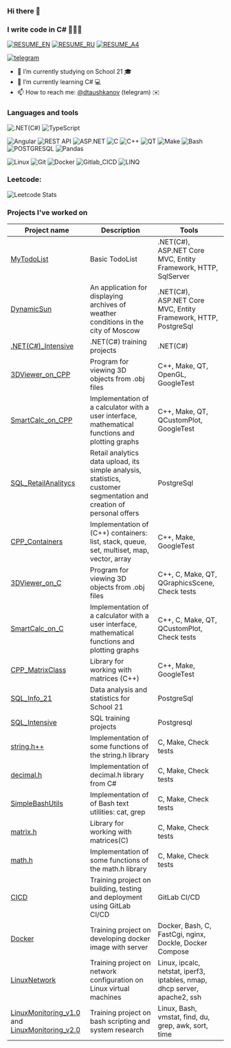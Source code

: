 ### Hi there 👋
### I write code in C# 👨🏻‍💻

[![RESUME_EN](https://img.shields.io/badge/RESUME_EN-00FF00?style=for-the-badge&logo=RESUME_EN&logoColor=white)](https://ripple-wildflower-761.notion.site/Daniil-Tauhkanov-5b24ccfa981a4ec2be6a329c91e288aa?pvs=4)
[![RESUME_RU](https://img.shields.io/badge/RESUME_RU-00FF00?style=for-the-badge&logo=RESUME_RU&logoColor=white)](https://ripple-wildflower-761.notion.site/c54c974dca7e4a66b63e46e56ecb4bb6?pvs=4)
[![RESUME_A4](https://img.shields.io/badge/RESUME_A4-00FF00?style=for-the-badge&logo=RESUME_A4&logoColor=white)](https://www.figma.com/file/8gBIGUkalCt9mr8ZisW3wQ/Resume?type=whiteboard&node-id=0%3A1&t=jS8b6RyPAkgqzx4n-1)

[![telegram](https://img.shields.io/badge/Telegram-2CA5E0?style=for-the-badge&logo=telegram&logoColor=white)](https://t.me/dtaushkanov)

- 🔭 I’m currently studying on School 21 🎓
- 🌱 I’m currently learning C# 💻
- 📫 How to reach me: [@dtaushkanov](https://t.me/dtaushkanov) (telegram) ✉️

### Languages and tools

![.NET(C#)](https://img.shields.io/badge/-.NET-1E7775?style=for-the-badge&logo=.NET&logoColor=6296CC)
![TypeScript](https://img.shields.io/badge/-TypeScript-1E7775?style=for-the-badge&logo=TypeScript&logoColor=6296CC)

![Angular](https://img.shields.io/badge/-Angular-1E7775?style=for-the-badge&logo=Angular&logoColor=6296CC)
![REST API](https://img.shields.io/badge/-REST_API-1E7775?style=for-the-badge&logo=REST_API&logoColor=6296CC)
![ASP.NET](https://img.shields.io/badge/-ASP.NET-1E7775?style=for-the-badge&logo=ASP.NET&logoColor=6296CC)
![C](https://img.shields.io/badge/-C-1E7775?style=for-the-badge&logo=C&logoColor=6296CC)
![C++](https://img.shields.io/badge/-C++-1E7775?style=for-the-badge&logo=C++%2b%2b&logoColor=6296CC)
![QT](https://img.shields.io/badge/-QT-1E7775?style=for-the-badge&logo=QT&logoColor=6296CC)
![Make](https://img.shields.io/badge/-Make-1E7775?style=for-the-badge&logo=Make&logoColor=6296CC)
![Bash](https://img.shields.io/badge/-Bash-1E7775?style=for-the-badge&logo=Bash&logoColor=6296CC)
![POSTGRESQL](https://img.shields.io/badge/-POSTGRESQL-1E7775?style=for-the-badge&logo=POSTGRESQL&logoColor=6296CC)
![Pandas](https://img.shields.io/badge/-Pandas-1E7775?style=for-the-badge&logo=Pandas&logoColor=6296CC)


![Linux](https://img.shields.io/badge/-Linux-1E7775?style=for-the-badge&logo=Linux&logoColor=6296CC)
![Git](https://img.shields.io/badge/-GIT-1E7775?style=for-the-badge&logo=GIT&logoColor=F88C00)
![Docker](https://img.shields.io/badge/-Docker-1E7775?style=for-the-badge&logo=Docker&logoColor=6296CC)
![Gitlab_CICD](https://img.shields.io/badge/-Gitlab_CICD-1E7775?style=for-the-badge&logo=Gitlab_CICD&logoColor=6296CC)
![LINQ](https://img.shields.io/badge/-LINQ-1E7775?style=for-the-badge&logo=LINQ&logoColor=6296CC)


### Leetcode:
![Leetcode Stats](https://leetcard.jacoblin.cool/Dalkory?theme=light)

### Projects I've worked on
| Project name | Description | Tools |
|-|-|-|
| [MyTodoList](https://github.com/Dalkory/MyTodoList)|Basic TodoList|.NET(C#), ASP.NET Core MVC, Entity Framework, HTTP, SqlServer|
| [DynamicSun](https://github.com/Dalkory/DynamicSun)|An application for displaying archives of weather conditions in the city of Moscow|.NET(C#), ASP.NET Core MVC, Entity Framework, HTTP, PostgreSql|
| [.NET(C#)_Intensive](https://github.com/Dalkory/.NET-C-_Intensive)|.NET(C#) training projects|.NET(C#)|
| [3DViewer_on_CPP](https://github.com/Dalkory/3DViewer_on_CPP)|Program for viewing 3D objects from .obj files|C++, Make, QT, OpenGL, GoogleTest|
| [SmartCalc_on_CPP](https://github.com/Dalkory/SmartCalcCPP)|Implementation of a calculator with a user interface, mathematical functions and plotting graphs|C++, Make, QT, QCustomPlot, GoogleTest|
| [SQL_RetailAnalitycs](https://github.com/Dalkory/SQL_RetailAnalitycs)|Retail analytics data upload, its simple analysis, statistics, customer segmentation and creation of personal offers|PostgreSql|
| [CPP_Containers](https://github.com/Dalkory/CPP_Containers)|Implementation of (C++) containers: list, stack, queue, set, multiset, map, vector, array|C++, Make, GoogleTest|
| [3DViewer_on_C](https://github.com/Dalkory/3DViewer_on_C)|Program for viewing 3D objects from .obj files|C++, C, Make, QT, QGraphicsScene, Check tests|
| [SmartCalc_on_C](https://github.com/Dalkory/SmartCalc)|Implementation of a calculator with a user interface, mathematical functions and plotting graphs|C++, C, Make, QT, QCustomPlot, Check tests|
| [CPP_MatrixClass](https://github.com/Dalkory/matrix_oop.h)|Library for working with matrices (C++)|C++, Make, GoogleTest|
| [SQL_Info_21](https://github.com/Dalkory/Info_21)|Data analysis and statistics for School 21|PostgreSql|
| [SQL_Intensive](https://github.com/Dalkory/SQL_Intensive)|SQL training projects|Postgresql|
| [string.h++](https://github.com/Dalkory/String_Sprintf_Sscanf)| Implementation of some functions of the string.h library| C, Make, Check tests|
| [decimal.h](https://github.com/Dalkory/Decimal)| Implementation of decimal.h library from C#| C, Make, Check tests|
| [SimpleBashUtils](https://github.com/Dalkory/SimpleBashUtils)| Implementation of of Bash text utilities: cat, grep|C, Make, Check tests|
| [matrix.h](https://github.com/Dalkory/Matrix)|Library for working with matrices(C)| C, Make, Check tests|
| [math.h](https://github.com/Dalkory/Math)| Implementation of some functions of the math.h library| C, Make, Check tests|
| [CICD](https://github.com/Dalkory/CICD_GITLAB)| Training project on building, testing and deployment using GitLab CI/CD| GitLab CI/CD|
| [Docker](https://github.com/Dalkory/SimpleDocker)| Training project on developing docker image with server|Docker, Bash, C, FastCgi, nginx, Dockle, Docker Compose|
| [LinuxNetwork](https://github.com/Dalkory/LinuxNetwork)| Training project on network configuration on Linux virtual machines|Linux, ipcalc, netstat, iperf3, iptables, nmap, dhcp server, apache2, ssh|
| [LinuxMonitoring_v1.0](https://github.com/Dalkory/LinuxMonitoring_v1.0) and [LinuxMonitoring_v2.0](https://github.com/Dalkory/LinuxMonitoring_v2.0)| Training project on bash scripting and system research| Linux, Bash, vmstat, find, du, grep, awk, sort, time|
